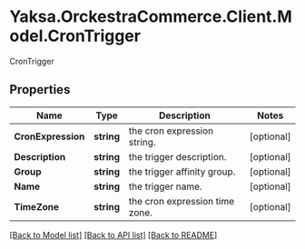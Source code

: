 # Yaksa.OrckestraCommerce.Client.Model.CronTrigger
CronTrigger

## Properties

Name | Type | Description | Notes
------------ | ------------- | ------------- | -------------
**CronExpression** | **string** | the cron expression string. | [optional] 
**Description** | **string** | the trigger description. | [optional] 
**Group** | **string** | the trigger affinity group. | [optional] 
**Name** | **string** | the trigger name. | [optional] 
**TimeZone** | **string** | the cron expression time zone. | [optional] 

[[Back to Model list]](../README.md#documentation-for-models) [[Back to API list]](../README.md#documentation-for-api-endpoints) [[Back to README]](../README.md)

